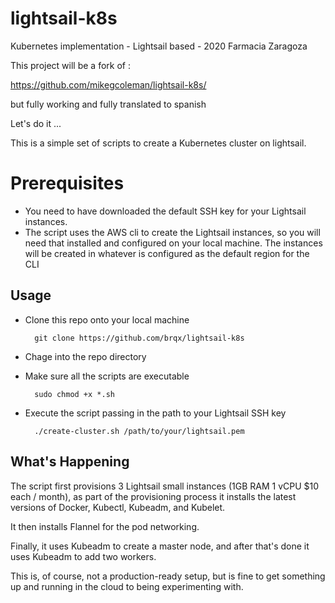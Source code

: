 # lightsail-k8s
Kubernetes implementation - Lightsail based - 2020 Farmacia Zaragoza

This project will be a fork of : 

https://github.com/mikegcoleman/lightsail-k8s/

but fully working and fully translated to spanish

Let's do it ...

This is a simple set of scripts to create a Kubernetes cluster on lightsail. 

# Prerequisites

* You need to have downloaded the default SSH key for your Lightsail instances.
* The script uses the AWS cli to create the Lightsail instances, so you will need that installed and configured on your local machine. The instances will be created in whatever is configured as the default region for the CLI

## Usage

* Clone this repo onto your local machine

        git clone https://github.com/brqx/lightsail-k8s

* Chage into the repo directory

* Make sure all the scripts are executable

        sudo chmod +x *.sh

* Execute the script passing in the path to your Lightsail SSH key

        ./create-cluster.sh /path/to/your/lightsail.pem

## What's Happening

The script first  provisions 3 Lightsail small instances (1GB RAM 1 vCPU $10 each / month), as part of the provisioning process it installs the latest versions of Docker, Kubectl, Kubeadm, and Kubelet.

It then installs Flannel for the pod networking. 

Finally, it uses Kubeadm to create a master node, and after that's done it uses Kubeadm to add two workers. 

This is, of course, not a production-ready setup, but is fine to get something up and running in the cloud to being experimenting with. 

